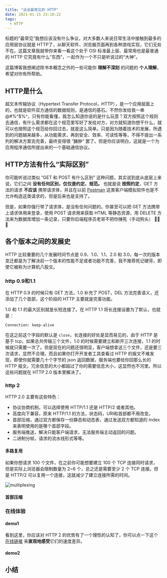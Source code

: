 ```yaml
---
title: "谈谈最常见的 HTTP"
date: 2021-01-15 23:10:22
tags:
  - HTTP
---
```


标题的”最常见“我想应该没有什么争议，对大多数人来说日常生活中接触到最多的应用层协议就是 HTTP了，从聊天软件、浏览器页面再到各种游戏实现，它们无处不在。这篇文章我就带你来看一看这个处于 OSI 标准最上层、最常用也是最普通的 HTTP 它究竟有什么“东西”，一起作为一个不只是听说过的“大神”。

这篇博客我想阐述除书本概念之外的一些可能你 **理解不深刻** 的问题的 **个人理解**，希望对你有所帮助。

## HTTP是什么

超文本传输协议（Hypertext Transfer Protocol，HTTP），是一个应用层面上的，也就是软件双方通信的数据规则，是通信的基石。不然你发给我一串 @#$%$%^$%^，只有你能看懂，我怎么知道你说的是什么玩意？双方按照这个规则去通信，有什么需求都在这个规范里写好了发给对方，对方就知道你想干什么，就可以也按照这个规范给你回过去，就是这么简单。只是因为随着技术的发展，所遇到的问题越来越多，从功能需求，再到安全、效率、可读性等等，不得不提出一系列的解决方案去完善，最终变得很 ”臃肿“ 罢了。但是你应该明白，这就是一个为应用程序通信所提出来的一个基础通信协议。

## HTTP方法有什么“实际区别”

你可能听说过类似 “GET 和 POST 有什么区别” 这种问题，其实说到底从底层上来说，它们之间 **没有任何区别，仅仅是约定、规范。** 也就是说 **按照约定**，GET 方法的请求 **不应该** 携带请求体，并且在以前 [Postman](https://www.postman.com/) 这类客户端模拟软件也是不允许构造这类请求的，但是后来也是支持了。

但是，如果你强行带了请求体，是没有任何问题的。你甚至可以把 GET 方法携带上请求体用来登录，使用 POST 请求用来获取 HTML 等静态资源，用 DELETE 方法来为数据库增加一条记录，只要你后端程序员老哥不把你捶死（手动狗头） 🤣🤣🤣

## 各个版本之间的发展史

HTTP 比较重要的几个发展时间节点是 0.9、1.0、1.1、2.0 和 3.0，每一次的版本变迁都是为了解决前一个版本的性能不足或者功能不完善，我不推荐死记硬背，即使它被称为计算机八股文。

###  http 0.9和1.1

在 HTTP 0.9 的时候只有 GET 方法，1.0 补充了 POST，DEL 方法完善语义，还添加了几个首部，这个阶段的 HTTP 主要就是完善功能。

1.0 和 1.1 的最大区别就是长短连接了。在 HTTP 1.1 将长连接设置为了默认，也就是：

```
Connection: keep-alive
```

在这之前这个字段的默认是 `close`，长连接的好处是显而易见的，由于 HTTP 是基于 tcp，如果总共传输三个文件，1.0 的时候需要建立和断开三次连接，1.1 的时候就只需要一次了。但是现在的问题还很明显，客户端想拿这三个文件，还是要三次请求，显然不合理。而且如果你打开开发者工具查看过 HTTP 的报文不难发现，即使你就需要几十个字节的 json 返回数据，服务端也要给你回那么长的 HTTP 报文，冗余信息的大小都超过了你的需要信息大小，这显然也不河里。所以这些问题就在 HTTP 2.0 版本里解决了。

### http 2

HTTP 2.0 主要有这些特色：

- 协议协商机制，可以选择使用 HTTP/1.1 还是 HTTP/2 或者其他。
- 高度向下兼容，原来 HTTP/1.1 的方法，状态码，URI和首部都不用改变。
- 首部压缩，通过双方都保存一份静态和动态表，通过发送双方都知道的 Index 来表明使用的是哪个首部字段。
- 服务端推送，解决只能客户端请求，无法服务端主动返回的问题。
- 二进制分帧，请求的流水线形式等等。

#### 多路复用

如果你想请求 100 个文件，在之前你可能想要建立 100 个 TCP 连接同时请求，但是实际上浏览器会限制数量为 2~6 个，总之还是需要至少 2 个 TCP 连接。但是 HTTP/2 可以复用一个连接，这就减少了建立连接所需的时间。

![multiplexing](https://gitee.com/sh1luo/imgs/raw/master/imgs/multiplexing.png)

#### 首部压缩



### 在线体验

#### demo1

看到这里，你应该对 HTTP 2 的优势有了一个理性的认知了，你可以点一下这个 [在线链接](https://http2.akamai.com/demo) 来**直观地感受**它们的速度差异。

#### demo2



## 小结




